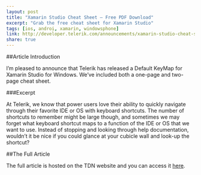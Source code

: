 ```yaml
---
layout: post
title: "Xamarin Studio Cheat Sheet – Free PDF Download"
excerpt: "Grab the free cheat sheet for Xamarin Studio"
tags: [ios, androi, xamarin, windowsphone]
link: http://developer.telerik.com/announcements/xamarin-studio-cheat-sheet-free-pdf-download/
share: true
---
```

##Article Introduction

I’m pleased to announce that Telerik has released a Default KeyMap for Xamarin Studio for Windows. We’ve included both a one-page and two-page cheat sheet.

###Excerpt 

At Telerik, we know that power users love their ability to quickly navigate through their favorite IDE or OS with keyboard shortcuts. The number of shortcuts to remember might be large though, and sometimes we may forget what keyboard shortcut maps to a function of the IDE or OS that we want to use. Instead of stopping and looking through help documentation, wouldn’t it be nice if you could glance at your cubicle wall and look-up the shortcut? 

##The Full Article

The full article is hosted on the TDN website and you can access it [here](http://developer.telerik.com/announcements/xamarin-studio-cheat-sheet-free-pdf-download/).